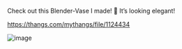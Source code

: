 Check out this Blender-Vase I made! 🌸 It’s looking elegant!

https://thangs.com/mythangs/file/1124434

![image](https://github.com/user-attachments/assets/6bf5db7c-db08-49d6-8844-506360ce484e)
